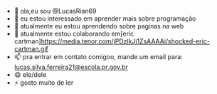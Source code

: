 - 👋 ola,eu sou @LucasRian69
- 👀 eu estou interessado em aprender mais sobre programação
- 🌱 atualmente eu estou aprendendo sobre paginas na web
- 💞️ atualmente estou colaborando em[eric cartman]https://media.tenor.com/jPDzlkJj1ZsAAAAi/shocked-eric-cartman.gif
- 📫 pra entrar em contato comigoo, mande um email para: lucas.silva.ferreira21@escola.pr.gov.br
- 😄 ele/dele
- ⚡ gosto muito de ler

<!---
LucasRian69/LucasRian69 is a ✨ special ✨ repository because its `README.md` (this file) appears on your GitHub profile.
You can click the Preview link to take a look at your changes.
--->
